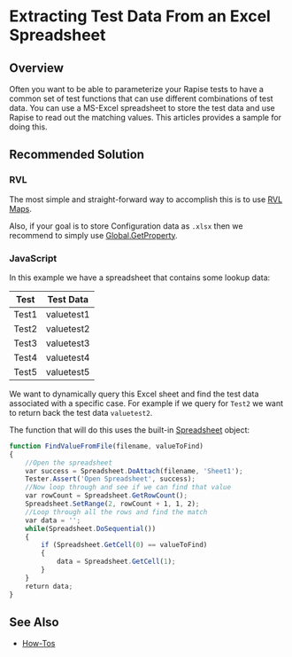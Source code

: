 # Extracting Test Data From an Excel Spreadsheet

## Overview

Often you want to be able to parameterize your Rapise tests to have a common set of test functions that can use different combinations of test data. You can use a MS-Excel spreadsheet to store the test data and use Rapise to read out the matching values. This articles provides a sample for doing this.

## Recommended Solution

### RVL

The most simple and straight-forward way to accomplish this is to use [RVL Maps](/RVL/Maps).

Also, if your goal is to store Configuration data as `.xlsx` then we recommend to simply use [Global.GetProperty](/Libraries/Global#getproperty).

### JavaScript

In this example we have a spreadsheet that contains some lookup data:

|**Test** |  **Test Data** |
|-------- | -------------- |
| Test1   | valuetest1     |
| Test2   | valuetest2     |
| Test3   | valuetest3     |
| Test4   | valuetest4     |
| Test5   | valuetest5     |

We want to dynamically query this Excel sheet and find the test data associated with a specific case. For example if we query for `Test2` we want to return back the test data `valuetest2`.

The function that will do this uses the built-in [Spreadsheet](/Libraries/Spreadsheet/) object:

```javascript
function FindValueFromFile(filename, valueToFind)
{
    //Open the spreadsheet
    var success = Spreadsheet.DoAttach(filename, 'Sheet1');
    Tester.Assert('Open Spreadsheet', success);
    //Now loop through and see if we can find that value
    var rowCount = Spreadsheet.GetRowCount();
    Spreadsheet.SetRange(2, rowCount + 1, 1, 2);
    //Loop through all the rows and find the match
    var data = '';
    while(Spreadsheet.DoSequential())
    {
        if (Spreadsheet.GetCell(0) == valueToFind)
        {
            data = Spreadsheet.GetCell(1);
        }
    }
    return data;
}
```

## See Also

- [How-Tos](howtos.md)
